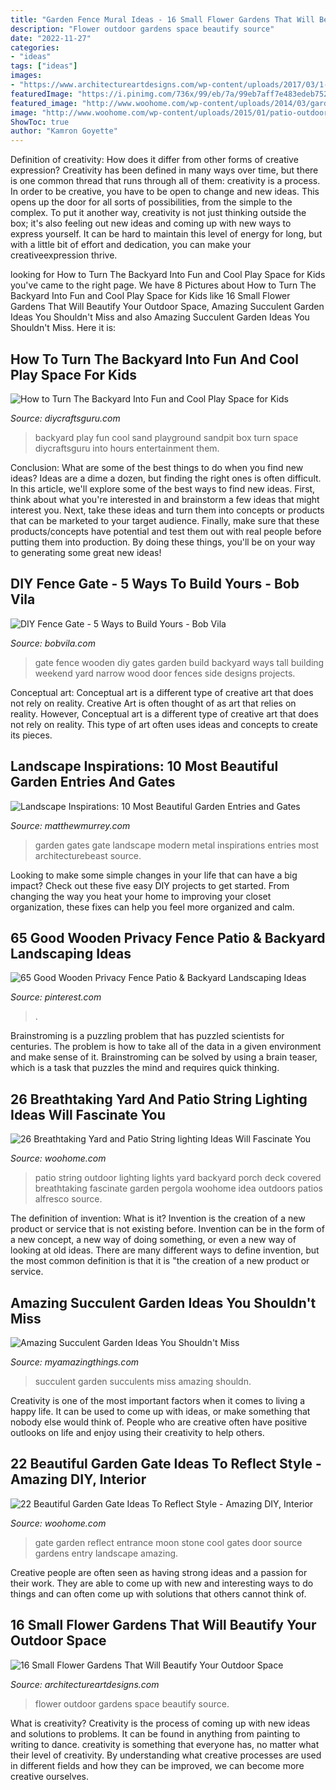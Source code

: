 ```yaml
---
title: "Garden Fence Mural Ideas - 16 Small Flower Gardens That Will Beautify Your Outdoor Space"
description: "Flower outdoor gardens space beautify source"
date: "2022-11-27"
categories:
- "ideas"
tags: ["ideas"]
images:
- "https://www.architectureartdesigns.com/wp-content/uploads/2017/03/1-31-e1490043412631-630x600.jpg"
featuredImage: "https://i.pinimg.com/736x/99/eb/7a/99eb7aff7e483edeb7521f4729dbcabd.jpg"
featured_image: "http://www.woohome.com/wp-content/uploads/2014/03/garden-gate-12.jpg"
image: "http://www.woohome.com/wp-content/uploads/2015/01/patio-outdoor-string-lights-woohome-23.jpg"
ShowToc: true
author: "Kamron Goyette"
---
```



Definition of creativity: How does it differ from other forms of creative expression?
Creativity has been defined in many ways over time, but there is one common thread that runs through all of them: creativity is a process. In order to be creative, you have to be open to change and new ideas. This opens up the door for all sorts of possibilities, from the simple to the complex.
To put it another way, creativity is not just thinking outside the box; it's also feeling out new ideas and coming up with new ways to express yourself. It can be hard to maintain this level of energy for long, but with a little bit of effort and dedication, you can make your creativeexpression thrive.

	

		
looking for How to Turn The Backyard Into Fun and Cool Play Space for Kids you've came to the right page. We have 8 Pictures about How to Turn The Backyard Into Fun and Cool Play Space for Kids like 16 Small Flower Gardens That Will Beautify Your Outdoor Space, Amazing Succulent Garden Ideas You Shouldn&#039;t Miss and also Amazing Succulent Garden Ideas You Shouldn&#039;t Miss. Here it is:
		
    
## How To Turn The Backyard Into Fun And Cool Play Space For Kids

<img loading=lazy src="https://www.diycraftsguru.com/wp-content/uploads/2016/04/04-kids-backyard-playground.jpg" onerror="this.onerror=null;this.src='https://tse2.mm.bing.net/th?id=OIP.7OwUYE4sBV6lZtcy5vCrqwHaJ4&amp;pid=15.1';" alt="How to Turn The Backyard Into Fun and Cool Play Space for Kids">

_Source: diycraftsguru.com_

>backyard play fun cool sand playground sandpit box turn space diycraftsguru into hours entertainment them. 

	

Conclusion: What are some of the best things to do when you find new ideas?
Ideas are a dime a dozen, but finding the right ones is often difficult. In this article, we'll explore some of the best ways to find new ideas. First, think about what you're interested in and brainstorm a few ideas that might interest you. Next, take these ideas and turn them into concepts or products that can be marketed to your target audience. Finally, make sure that these products/concepts have potential and test them out with real people before putting them into production. By doing these things, you'll be on your way to generating some great new ideas!

    
## DIY Fence Gate - 5 Ways To Build Yours - Bob Vila

<img loading=lazy src="https://s3-production.bobvila.com/articles/wp-content/uploads/2016/03/Tall_Wooden_Door_Gate_BlackAndDecker.jpg" onerror="this.onerror=null;this.src='https://tse1.mm.bing.net/th?id=OIP.bhofWOu3dUD3aATO-kxviAHaJw&amp;pid=15.1';" alt="DIY Fence Gate - 5 Ways to Build Yours - Bob Vila">

_Source: bobvila.com_

>gate fence wooden diy gates garden build backyard ways tall building weekend yard narrow wood door fences side designs projects. 

	

Conceptual art: Conceptual art is a different type of creative art that does not rely on reality.
Creative Art is often thought of as art that relies on reality. However, Conceptual art is a different type of creative art that does not rely on reality. This type of art often uses ideas and concepts to create its pieces.

    
## Landscape Inspirations: 10 Most Beautiful Garden Entries And Gates

<img loading=lazy src="http://matthewmurrey.com/wp-content/uploads/2015/05/ExpensiveLife.jpg" onerror="this.onerror=null;this.src='https://tse4.mm.bing.net/th?id=OIP.B9OVu1jLoADYiEfhJxUebQHaLJ&amp;pid=15.1';" alt="Landscape Inspirations: 10 Most Beautiful Garden Entries and Gates">

_Source: matthewmurrey.com_

>garden gates gate landscape modern metal inspirations entries most architecturebeast source. 

	

Looking to make some simple changes in your life that can have a big impact? Check out these five easy DIY projects to get started. From changing the way you heat your home to improving your closet organization, these fixes can help you feel more organized and calm.

    
## 65 Good Wooden Privacy Fence Patio &amp; Backyard Landscaping Ideas

<img loading=lazy src="https://i.pinimg.com/736x/99/eb/7a/99eb7aff7e483edeb7521f4729dbcabd.jpg" onerror="this.onerror=null;this.src='https://tse1.mm.bing.net/th?id=OIP.PWCgscN22OEBmppOpLmukQHaJ3&amp;pid=15.1';" alt="65 Good Wooden Privacy Fence Patio &amp; Backyard Landscaping Ideas">

_Source: pinterest.com_

>. 

	

Brainstroming is a puzzling problem that has puzzled scientists for centuries. The problem is how to take all of the data in a given environment and make sense of it. Brainstroming can be solved by using a brain teaser, which is a task that puzzles the mind and requires quick thinking.

    
## 26 Breathtaking Yard And Patio String Lighting Ideas Will Fascinate You

<img loading=lazy src="http://www.woohome.com/wp-content/uploads/2015/01/patio-outdoor-string-lights-woohome-23.jpg" onerror="this.onerror=null;this.src='https://tse3.mm.bing.net/th?id=OIP.s7b72o5CqplPDxDZ4KSpzgHaLH&amp;pid=15.1';" alt="26 Breathtaking Yard and Patio String lighting Ideas Will Fascinate You">

_Source: woohome.com_

>patio string outdoor lighting lights yard backyard porch deck covered breathtaking fascinate garden pergola woohome idea outdoors patios alfresco source. 

	

The definition of invention: What is it?
Invention is the creation of a new product or service that is not existing before. Invention can be in the form of a new concept, a new way of doing something, or even a new way of looking at old ideas. There are many different ways to define invention, but the most common definition is that it is "the creation of a new product or service.

    
## Amazing Succulent Garden Ideas You Shouldn&#039;t Miss

<img loading=lazy src="http://myamazingthings.com/wp-content/uploads/2017/04/succulents.jpg" onerror="this.onerror=null;this.src='https://tse1.mm.bing.net/th?id=OIP.39KkMY20fjxQX7ayw8h8pwHaLH&amp;pid=15.1';" alt="Amazing Succulent Garden Ideas You Shouldn&#039;t Miss">

_Source: myamazingthings.com_

>succulent garden succulents miss amazing shouldn. 

	

Creativity is one of the most important factors when it comes to living a happy life. It can be used to come up with ideas, or make something that nobody else would think of. People who are creative often have positive outlooks on life and enjoy using their creativity to help others.

    
## 22 Beautiful Garden Gate Ideas To Reflect Style - Amazing DIY, Interior

<img loading=lazy src="http://www.woohome.com/wp-content/uploads/2014/03/garden-gate-12.jpg" onerror="this.onerror=null;this.src='https://tse2.mm.bing.net/th?id=OIP.W8hQ_LGzUJ7DtbTDIOPoAQHaLF&amp;pid=15.1';" alt="22 Beautiful Garden Gate Ideas To Reflect Style - Amazing DIY, Interior">

_Source: woohome.com_

>gate garden reflect entrance moon stone cool gates door source gardens entry landscape amazing. 

	

Creative people are often seen as having strong ideas and a passion for their work. They are able to come up with new and interesting ways to do things and can often come up with solutions that others cannot think of.

    
## 16 Small Flower Gardens That Will Beautify Your Outdoor Space

<img loading=lazy src="https://www.architectureartdesigns.com/wp-content/uploads/2017/03/1-31-e1490043412631-630x600.jpg" onerror="this.onerror=null;this.src='https://tse4.mm.bing.net/th?id=OIP.15JcD2CkmFHNAr5RFmS48gHaHD&amp;pid=15.1';" alt="16 Small Flower Gardens That Will Beautify Your Outdoor Space">

_Source: architectureartdesigns.com_

>flower outdoor gardens space beautify source. 

	

What is creativity?
Creativity is the process of coming up with new ideas and solutions to problems. It can be found in anything from painting to writing to dance. creativity is something that everyone has, no matter what their level of creativity. By understanding what creative processes are used in different fields and how they can be improved, we can become more creative ourselves.

